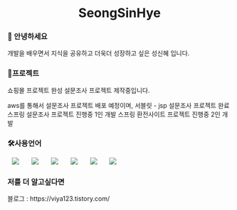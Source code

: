 <h1 align="center"> SeongSinHye</h1>

<h3>🤗 안녕하세요 </h3>
개발을 배우면서 지식을 공유하고 더욱더 성장하고 싶은 성신혜 입니다.


<h3>🤗프로젝트</h3>
쇼핑몰 프로젝트 완성 
설문조사 프로젝트 제작중입니다. 

aws를 통해서 설문조사 프로젝트 배포 예정이며, 
서블릿 - jsp 설문조사 프로젝트 완료
스프링 설문조사 프로젝트 진행중 1인 개발 
스프링 환전사이트 프로젝트 진행중 2인 개발 



<h3>🛠사용언어</h3>
<div>
<img src="https://img.shields.io/badge/Java-007396?style=flat-square&logo=Java&logoColor=white" style="height : auto; margin-left : 10px; margin-right : 10px;"/></a>&nbsp;
<img src="https://img.shields.io/badge/SpringFramework-6DB33F?style=flat-square&logo=Spring&logoColor=white" style="height : auto; margin-left : 10px; margin-right : 10px;"/></a>&nbsp;
<img src="https://img.shields.io/badge/MySQL-4479A1?style=flat-square&logo=MySQL&logoColor=white" style="height : auto; margin-left : 10px; margin-right : 10px;"/></a>&nbsp;
<img src="https://img.shields.io/badge/HTML5-E34F26?style=flat-square&logo=HTML5&logoColor=white" style="height : auto; margin-left : 10px; margin-right : 10px;"/></a>&nbsp;
<img src="https://img.shields.io/badge/CSS3-1572B6?style=flat-square&logo=CSS3&logoColor=white" style="height : auto; margin-left : 10px; margin-right : 10px;"/></a>&nbsp;
<img src="https://img.shields.io/badge/JavaScript-F7DF1E?style=flat-square&logo=JavaScript&logoColor=white" style="height : auto; margin-left : 10px; margin-right : 10px;"/></a>&nbsp;
</div>

<h3>저를 더 알고싶다면</h3>
 블로그 : https://viya123.tistory.com/
